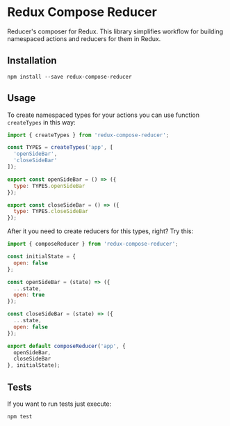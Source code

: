 # Redux Compose Reducer

Reducer's composer for Redux. This library simplifies workflow for building namespaced actions and reducers for them in Redux.

## Installation

```
npm install --save redux-compose-reducer
```

## Usage

To create namespaced types for your actions you can use function `createTypes` in this way:

```js
import { createTypes } from 'redux-compose-reducer';

const TYPES = createTypes('app', [
  'openSideBar',
  'closeSideBar'
]);

export const openSideBar = () => ({
  type: TYPES.openSideBar
});

export const closeSideBar = () => ({
  type: TYPES.closeSideBar
});
```

After it you need to create reducers for this types, right? Try this:

```js
import { composeReducer } from 'redux-compose-reducer';

const initialState = {
  open: false
};

const openSideBar = (state) => ({
  ...state,
  open: true
});

const closeSideBar = (state) => ({
  ...state,
  open: false
});

export default composeReducer('app', {
  openSideBar,
  closeSideBar
}, initialState);
```

## Tests

If you want to run tests just execute:

```
npm test
```
